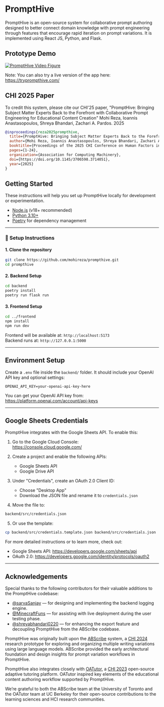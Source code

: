 # PromptHive  
PromptHive is an open-source system for collaborative prompt authoring designed to better connect domain knowledge with prompt engineering through features that encourage rapid iteration on prompt variations. It is implemented using React JS, Python, and Flask.

## Prototype Demo

[![PromptHive Video Figure](https://img.youtube.com/vi/8ZXyo5uSGtA/0.jpg)](https://www.youtube.com/watch?v=8ZXyo5uSGtA)

Note: You can also try a live version of the app here: https://tryprompthive.com/

## CHI 2025 Paper  
To credit this system, please cite our CHI'25 paper, "PromptHive: Bringing Subject Matter Experts Back to the Forefront with Collaborative Prompt Engineering for Educational Content Creation" Mohi Reza, Ioannis Anastasopoulos, Shreya Bhandari, Zachari A. Pardos. 2025

```bibtex
@inproceedings{reza2025prompthive,
  title={PromptHive: Bringing Subject Matter Experts Back to the Forefront with Collaborative Prompt Engineering for Educational Content Creation},
  author={Mohi Reza, Ioannis Anastasopoulos, Shreya Bhandari, Zachari A. Pardos},
  booktitle={Proceedings of the 2025 CHI Conference on Human Factors in Computing Systems},
  pages={1-24},
  organization={Association for Computing Machinery},
  doi={https://doi.org/10.1145/3706598.3714051},
  year={2025}
}
```
## Getting Started
These instructions will help you set up PromptHive locally for development or experimentation.

- [Node.js](https://nodejs.org/) (v18+ recommended)
- [Python 3.10+](https://www.python.org/)
- [Poetry](https://python-poetry.org/) for dependency management

---

### 🔧 Setup Instructions

#### 1. Clone the repository

```bash
git clone https://github.com/mohireza/prompthive.git
cd prompthive
```

#### 2. Backend Setup

```bash
cd backend
poetry install
poetry run flask run
```

#### 3. Frontend Setup

```bash
cd ../frontend
npm install
npm run dev
```

Frontend will be available at: `http://localhost:5173`  
Backend runs at: `http://127.0.0.1:5000`

---

## Environment Setup

Create a `.env` file inside the `backend/` folder. It should include your OpenAI API key and optional settings:

```env
OPENAI_API_KEY=your-openai-api-key-here
```

You can get your OpenAI API key from:  
https://platform.openai.com/account/api-keys

---

## Google Sheets Credentials

PromptHive integrates with the Google Sheets API. To enable this:

1. Go to the Google Cloud Console:  
   https://console.cloud.google.com/

2. Create a project and enable the following APIs:
   - Google Sheets API
   - Google Drive API

3. Under "Credentials", create an OAuth 2.0 Client ID:
   - Choose "Desktop App"
   - Download the JSON file and rename it to `credentials.json`

4. Move the file to:

```bash
backend/src/credentials.json
```

5. Or use the template:

```bash
cp backend/src/credentials.template.json backend/src/credentials.json
```

For more detailed instructions or to learn more, check out:
- Google Sheets API: https://developers.google.com/sheets/api
- OAuth 2.0: https://developers.google.com/identity/protocols/oauth2

---

## Acknowledgements

Special thanks to the following contributors for their valuable additions to the PromptHive codebase:

- [@sarvaSanjay](https://github.com/sarvaSanjay) — for designing and implementing the backend logging engine.
- [@MinecraftFuns](https://github.com/MinecraftFuns) — for assisting with live deployment during the user testing phase.
- [@shreyabhandari0220](https://github.com/shreyabhandari0220) — for enhancing the export feature and decoupling PromptHive from the ABScribe codebase.

PromptHive was originally built upon the [ABScribe](https://github.com/mohireza/abscribe) system, a <a href="https://dl.acm.org/doi/10.1145/3613904.3641899" target="_blank">CHI 2024</a> research prototype for exploring and organizing multiple writing variations using large language models. ABScribe provided the early architectural foundation and design insights for prompt variation workflows in PromptHive.

PromptHive also integrates closely with [OATutor](https://github.com/CAHLR/OATutor), a <a href="https://dl.acm.org/doi/full/10.1145/3544548.3581574" target="_blank">CHI 2023</a> open-source adaptive tutoring platform. OATutor inspired key elements of the educational content authoring workflow supported by PromptHive.

We’re grateful to both the ABScribe team at the University of Toronto and the OATutor team at UC Berkeley for their open-source contributions to the learning sciences and HCI research communities.

